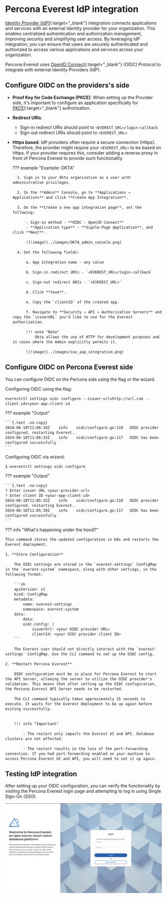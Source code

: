 # Percona Everest IdP integration

[Identity Provider (IdP)](https://www.okta.com/identity-101/why-your-company-needs-an-identity-provider/){:target="_blank"} integration connects applications and services with an external identity provider for your organization. This enables centralized authentication and authorization management, improving security and simplifying user access. By leveraging IdP integration, you can ensure that users are securely authenticated and authorized to access various applications and services across your organization.

Percona Everest uses [OpenID Connect](https://auth0.com/docs/authenticate/protocols/openid-connect-protocol){:target="_blank"} (OIDC) Protocol to integrate with external Identity Providers (IdP).


## Configure OIDC on the providers's side

- **Proof Key for Code Exchange (PKCE)**: When setting up the Provider side, it's important to configure an application specifically for [PKCE](https://auth0.com/docs/get-started/authentication-and-authorization-flow#authorization-code-flow-with-proof-key-for-code-exchange-pkce-){:target="_blank"} authorization.

- **Redirect URIs**: 

    - Sign-in redirect URIs should point to `<EVEREST_URL>/login-callback`
    - Sign-out redirect URIs should point to `<EVEREST_URL>`
 
- **Https based**: IdP providers often require a secure connection (Https). Therefore, the provider might require your `<EVEREST_URL>` to be based on Https. If your provider requires this, consider adding a reverse proxy in front of Percona Everest to provide such functionality.


    ??? example "Example: OKTA"

        1. Sign in to your Okta organization as a user with administrative privileges.
        
        2. In the **Admin** Console, go to **Applications → Applications** and click **Create App Integration**.

        3. On the **Create a new app integration page**, set the following:
        
            - Sign-in method - **OIDC - OpenID Connect**
            - **Application type** - **Signle-Page Application**, and click **Next**.

            ![!image](../images/OKTA_admin_console.png)

        4. Set the following fields:

            a. App integration name - any value

            b. Sign-in redirect URIs - `<EVEREST_URL>/login-callback`

            c. Sign-out redirect URIs - `<EVEREST_URL>`

            d. Click **Save**.

            e. Copy the `clientID` of the created app.

            f. Navigate to **Security → API → Authorization Servers** and copy the `issuerURL` you’d like to use for the Everest authorization. 

            !!! note "Note"
                Okta allows the use of HTTP for development purposes and in cases where the Admin explicitly permits it.

            ![!image](../images/sso_aap_integration.png)



## Configure OIDC on Percona Everest side

You can configure OIDC on the Percona side using the flag or the wizard.

Configuring OIDC using the flag:

    everestctl settings oidc configure --issuer-url=http://url.com --client-id=<your-app-client-id

??? example "Output"

    ```{.text .no-copy}
    2024-06-18T11:06:18Z    info    oidc/configure.go:110   OIDC provider configured, restarting Everest..
    2024-06-18T11:06:33Z    info    oidc/configure.go:117   OIDC has been configured successfully
    ```

Configuring OIDC via wizard:

    $ everestctl settings oidc configure


??? example "Output"

    ```{.text .no-copy}
    ? Enter issuer URL <your-provider-url>
    ? Enter client ID <your-app-client-id>
    2024-06-18T11:05:15Z    info    oidc/configure.go:110   OIDC provider   configured, restarting Everest..    
    2024-06-18T11:05:30Z    info    oidc/configure.go:117   OIDC has been configured successfully
    ```

??? info "What's happening under the hood?"

    This command stores the updated configuration in k8s and restarts the Everest deployment.

    1. **Store Configuration**

        The OIDC settings are stored in the `everest-settings` ConfigMap in the `everest-system` namespace, along with other settings, in the following format:

        ```sh
        apiVersion: v1
        kind: ConfigMap
        metadata:
            name: everest-settings
            namespace: everest-system
        data:
            data:
            oidc.config: |
                issuerUrl: <your OIDC provider URL>
                clientId: <your OIDC provider client ID>
        ```
    
        The Everest user should not directly interact with the `everest-settings` ConfigMap. Use the CLI command to set up the OIDC config.

    2. **Restart Percona Everest**

        OIDC configuration must be in place for Percona Everest to start the API Server, allowing the server to utilize the OIDC provider's validation. This means that after setting up the OIDC configuration, the Percona Everest API Server needs to be restarted.

        The CLI command typically takes approximately 15 seconds to execute. It waits for the Everest Deployment to be up again before exiting successfully.

    
        !!! info "Important"

            - The restart only impacts the Everest UI and API. Database clusters are not affected.

            - The restart results in the loss of the port-forwarding connection. If you had port-forwarding enabled on your machine to access Percona Everest UI and API, you will need to set it up again.



## Testing IdP integration

After setting up your OIDC configuration, you can verify the functionality by visiting the Percona Everest login page and attempting to log in using Single Sign-On (SSO).


![!image](../images/sso_login.png)




















